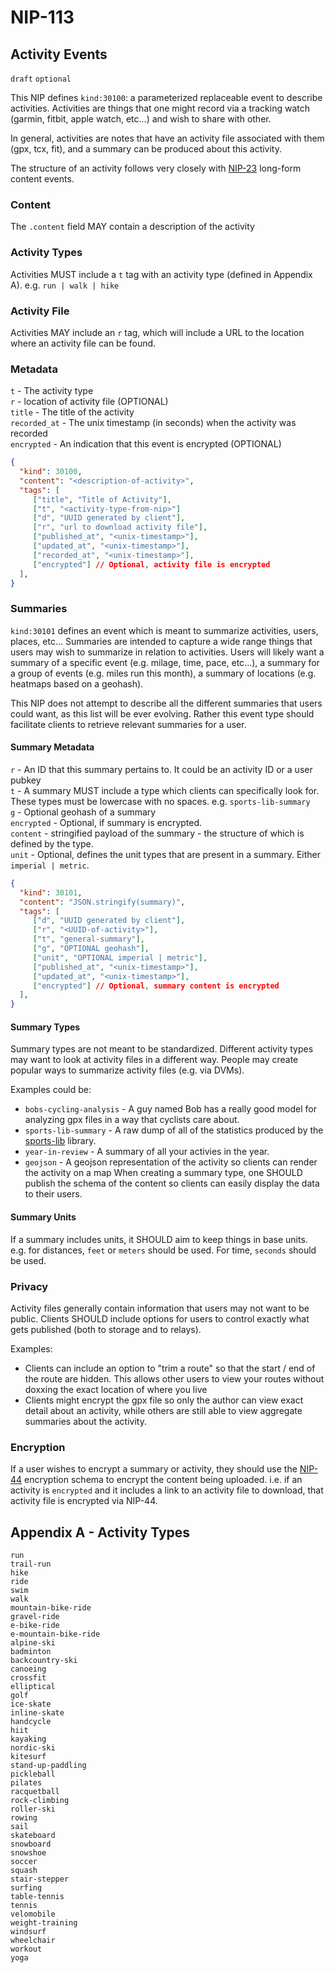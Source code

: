 NIP-113
===
Activity Events
----------------
`draft` `optional`

This NIP defines `kind:30100`: a parameterized replaceable event to describe activities. Activities are things that one might record via a tracking watch (garmin, fitbit, apple watch, etc...) and wish to share with other.

In general, activities are notes that have an activity file associated with them (gpx, tcx, fit), and a summary can be produced about this activity.

The structure of an activity follows very closely with [NIP-23](23.md) long-form content events.
### Content
The `.content` field MAY contain a description of the activity
### Activity Types
Activities MUST include a `t` tag with an activity type (defined in Appendix A). e.g. `run | walk | hike`
### Activity File
Activities MAY include an `r` tag, which will include a URL to the location where an activity file can be found.
### Metadata
`t` - The activity type  
`r` - location of activity file (OPTIONAL)  
`title` - The title of the activity  
`recorded_at` - The unix timestamp (in seconds) when the activity was recorded  
`encrypted` - An indication that this event is encrypted (OPTIONAL)

```json
{
  "kind": 30100,
  "content": "<description-of-activity>",
  "tags": [
	 ["title", "Title of Activity"],
	 ["t", "<activity-type-from-nip>"]
	 ["d", "UUID generated by client"],
	 ["r", "url to download activity file"],
	 ["published_at", "<unix-timestamp>"],
	 ["updated_at", "<unix-timestamp>"],
	 ["recorded_at", "<unix-timestamp>"],
	 ["encrypted"] // Optional, activity file is encrypted
  ],
}
```
### Summaries
`kind:30101` defines an event which is meant to summarize activities, users, places, etc...
Summaries are intended to capture a wide range things that users may wish to summarize in relation to activities. 
Users will likely want a summary of a specific event (e.g. milage, time, pace, etc...), a summary for a group of events (e.g. miles run this month), a summary of locations (e.g. heatmaps based on a geohash). 

This NIP does not attempt to describe all the different summaries that users could want, as this list will be ever evolving. Rather this event type should facilitate clients to retrieve relevant summaries for a user.
#### Summary Metadata
`r` - An ID that this summary pertains to. It could be an activity ID or a user pubkey  
`t` - A summary MUST include a type which clients can specifically look for. These types must be lowercase with no spaces. e.g. `sports-lib-summary`  
`g` - Optional geohash of a summary  
`encrypted` - Optional, if summary is encrypted.  
`content` - stringified payload of the summary - the structure of which is defined by the type.  
`unit` - Optional, defines the unit types that are present in a summary. Either `imperial | metric`.

```json
{
  "kind": 30101,
  "content": "JSON.stringify(summary)", 
  "tags": [
	 ["d", "UUID generated by client"],
	 ["r", "<UUID-of-activity>"],
	 ["t", "general-summary"],
	 ["g", "OPTIONAL geohash"],
	 ["unit", "OPTIONAL imperial | metric"],
	 ["published_at", "<unix-timestamp>"],
	 ["updated_at", "<unix-timestamp>"],
	 ["encrypted"] // Optional, summary content is encrypted
  ],
}
```

#### Summary Types
Summary types are not meant to be standardized. Different activity types may want to look at activity files in a different way. People may create popular ways to summarize activity files (e.g. via DVMs).

Examples could be:
- `bobs-cycling-analysis` - A guy named Bob has a really good model for analyzing gpx files in a way that cyclists care about.
- `sports-lib-summary` - A raw dump of all of the statistics produced by the [sports-lib](https://github.com/sports-alliance/sports-lib) library.
- `year-in-review` - A summary of all your activies in the year.
- `geojson` - A geojson representation of the activity so clients can render the activity on a map
When creating a summary type, one SHOULD publish the schema of the content so clients can easily display the data to their users.
#### Summary Units
If a summary includes units, it SHOULD aim to keep things in base units. e.g. for distances, `feet` or `meters` should be used. For time, `seconds` should be used.
### Privacy
Activity files generally contain information that users may not want to be public. Clients SHOULD include options for users to control exactly what gets published (both to storage and to relays). 

Examples:
- Clients can include an option to "trim a route" so that the start / end of the route are hidden. This allows other users to view your routes without doxxing the exact location of where you live
- Clients might encrypt the gpx file so only the author can view exact detail about an activity, while others are still able to view aggregate summaries about the activity.
### Encryption
If a user wishes to encrypt a summary or activity, they should use the [NIP-44](NIP-44.md) encryption schema to encrypt the content being uploaded. i.e. if an activity is `encrypted` and it includes a link to an activity file to download, that activity file is encrypted via NIP-44.

## Appendix A - Activity Types
```
run
trail-run
hike
ride
swim
walk
mountain-bike-ride
gravel-ride
e-bike-ride
e-mountain-bike-ride
alpine-ski
badminton
backcountry-ski
canoeing
crossfit
elliptical
golf
ice-skate
inline-skate
handcycle
hiit
kayaking
nordic-ski
kitesurf
stand-up-paddling
pickleball
pilates
racquetball
rock-climbing
roller-ski
rowing
sail
skateboard
snowboard
snowshoe
soccer
squash
stair-stepper
surfing
table-tennis
tennis
velomobile
weight-training
windsurf
wheelchair
workout
yoga
```
